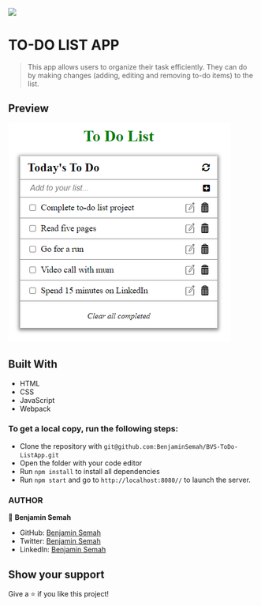![](https://img.shields.io/badge/Microverse-blueviolet)

# TO-DO LIST APP

>This app allows users to organize their task efficiently. They can do by making changes 
(adding, editing and removing to-do items) to the list.

## Preview
![Preview](./preview.png)


## Built With

- HTML
- CSS
- JavaScript
- Webpack

### To get a local copy, run the following steps:

- Clone the repository with `git@github.com:BenjaminSemah/BVS-ToDo-ListApp.git`
- Open the folder with your code editor
- Run `npm install` to install all dependencies
- Run `npm start` and go to `http://localhost:8080//` to launch the server.

### AUTHOR

👤 **Benjamin Semah**

- GitHub: [Benjamin Semah](https://github.com/BenjaminSemah)
- Twitter: [Benjamin Semah](https://twitter.com/BenjaminSemah)
- LinkedIn: [Benjamin Semah](https://www.linkedin.com/in/benjaminsemah/)


## Show your support

Give a ⭐️ if you like this project!
